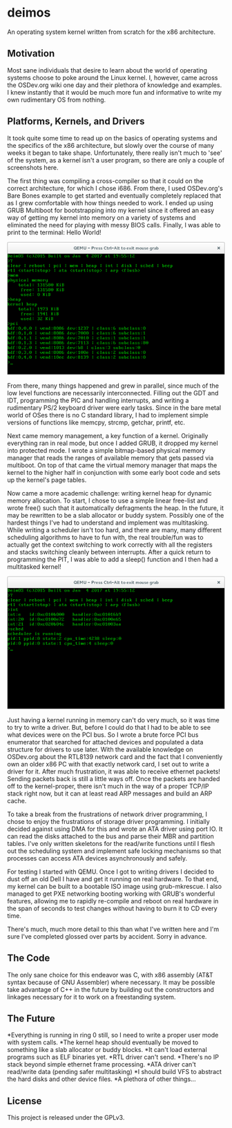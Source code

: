 # deimos
An operating system kernel written from scratch for the x86 architecture.

## Motivation
Most sane individuals that desire to learn about the world of operating systems choose to poke around the Linux kernel. I, however, came across the OSDev.org wiki one day and their plethora of knowledge and examples. I knew instantly that it would be much more fun and informative to write my own rudimentary OS from nothing.

## Platforms, Kernels, and Drivers
It took quite some time to read up on the basics of operating systems and the specifics of the x86 architecture, but slowly over the course of many weeks it began to take shape. Unfortunately, there really isn't much to 'see' of the system, as a kernel isn't a user program, so there are only a couple of screenshots here.

The first thing was compiling a cross-compiler so that it could on the correct architecture, for which I chose i686. From there, I used OSDev.org's Bare Bones example to get started and eventually completely replaced that as I grew comfortable with how things needed to work. I ended up using GRUB Multiboot for bootstrapping into my kernel since it offered an easy way of getting my kernel into memory on a variety of systems and eliminated the need for playing with messy BIOS calls. Finally, I was able to print to the terminal: Hello World!

![Command line examples](docs/command-line.png)

From there, many things happened and grew in parallel, since much of the low level functions are necessarily interconnected. Filling out the GDT and IDT, programming the PIC and handling interrupts, and writing a rudimentary PS/2 keyboard driver were early tasks. Since in the bare metal world of OSes there is no C standard library, I had to implement simple versions of functions like memcpy, strcmp, getchar, printf, etc.

Next came memory management, a key function of a kernel. Originally everything ran in real mode, but once I added GRUB, it dropped my kernel into protected mode. I wrote a simple bitmap-based physical memory manager that reads the ranges of available memory that gets passed via multiboot. On top of that came the virtual memory manager that maps the kernel to the higher half in conjunction with some early boot code and sets up the kernel's page tables.

Now came a more academic challenge: writing kernel heap for dynamic memory allocation. To start, I chose to use a simple linear free-list and wrote free() such that it automatically defragments the heap. In the future, it may be rewritten to be a slab allocator or buddy system.
Possibly one of the hardest things I've had to understand and implement was multitasking. While writing a scheduler isn't too hard, and there are many, many different scheduling algorithms to have to fun with, the real trouble/fun was to actually get the context switching to work correctly with all the registers and stacks switching cleanly between interrupts. After a quick return to programming the PIT, I was able to add a sleep() function and I then had a multitasked kernel!

![Interrupts and scheduling](docs/interrupts-scheduler.png)

Just having a kernel running in memory can't do very much, so it was time to try to write a driver. But, before I could do that I had to be able to see what devices were on the PCI bus. So I wrote a brute force PCI bus enumerator that searched for attached devices and populated a data structure for drivers to use later. With the available knowledge on OSDev.org about the RTL8139 network card and the fact that I conveniently own an older x86 PC with that exactly network card, I set out to write a driver for it. After much frustration, it was able to receive ethernet packets! Sending packets back is still a little ways off. Once the packets are handed off to the kernel-proper, there isn't much in the way of a proper TCP/IP stack right now, but it can at least read ARP messages and build an ARP cache. 

To take a break from the frustrations of network driver programming, I chose to enjoy the frustrations of storage driver programming. I initially decided against using DMA for this and wrote an ATA driver using port IO. It can read the disks attached to the bus and parse their MBR and partition tables. I've only written skeletons for the read/write functions until I flesh out the scheduling system and implement safe locking mechanisms so that processes can access ATA devices asynchronously and safely.

For testing I started with QEMU. Once I got to writing drivers I decided to dust off an old Dell I have and get it running on real hardware. To that end, my kernel can be built to a bootable ISO image using grub-mkrescue. I also managed to get PXE networking booting working with GRUB's wonderful features, allowing me to rapidly re-compile and reboot on real hardware in the span of seconds to test changes without having to burn it to CD every time.

There's much, much more detail to this than what I've written here and I'm sure I've completed glossed over parts by accident. Sorry in advance.

## The Code
The only sane choice for this endeavor was C, with x86 assembly (AT&T syntax because of GNU Assembler) where necessary. It may be possible take advantage of C++ in the future by building out the constructors and linkages necessary for it to work on a freestanding system.

## The Future
*Everything is running in ring 0 still, so I need to write a proper user mode with system calls.
*The kernel heap should eventually be moved to something like a slab allocator or buddy blocks.
*It can't load external programs such as ELF binaries yet.
*RTL driver can't send.
*There's no IP stack beyond simple ethernet frame processing.
*ATA driver can't read/write data (pending safer multitasking)
*I should build VFS to abstract the hard disks and other device files.
*A plethora of other things...

## License
This project is released under the GPLv3.
